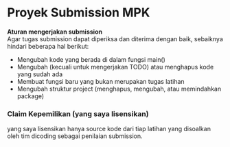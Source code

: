 # Proyek Submission MPK 

**Aturan mengerjakan submission**<br>
Agar tugas submission dapat diperiksa dan diterima dengan baik, sebaiknya hindari beberapa hal berikut:

- Mengubah kode yang berada di dalam fungsi main()
- Mengubah (kecuali untuk mengerjakan TODO) atau menghapus kode yang sudah ada
- Membuat fungsi baru yang bukan merupakan tugas latihan
- Mengubah struktur project (menghapus, mengubah, atau memindahkan package)


### Claim Kepemilikan (yang saya lisensikan)
yang saya lisensikan hanya source kode dari tiap latihan yang disoalkan oleh tim dicoding sebagai penilaian submission.
